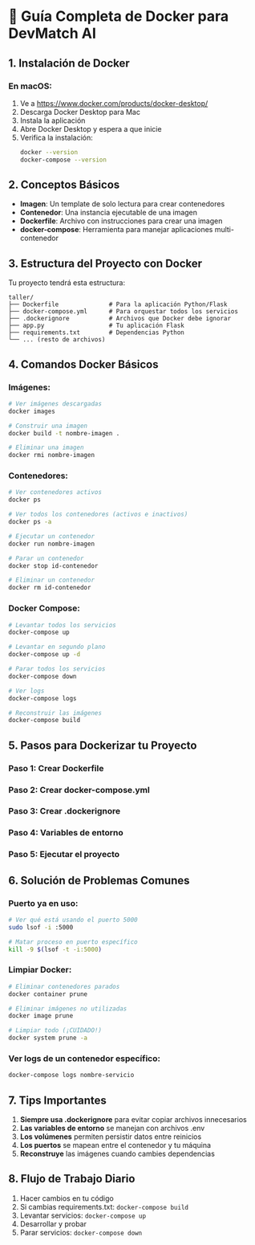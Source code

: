 # 🐳 Guía Completa de Docker para DevMatch AI

## 1. Instalación de Docker

### En macOS:
1. Ve a https://www.docker.com/products/docker-desktop/
2. Descarga Docker Desktop para Mac
3. Instala la aplicación
4. Abre Docker Desktop y espera a que inicie
5. Verifica la instalación:
   ```bash
   docker --version
   docker-compose --version
   ```

## 2. Conceptos Básicos

- **Imagen**: Un template de solo lectura para crear contenedores
- **Contenedor**: Una instancia ejecutable de una imagen
- **Dockerfile**: Archivo con instrucciones para crear una imagen
- **docker-compose**: Herramienta para manejar aplicaciones multi-contenedor

## 3. Estructura del Proyecto con Docker

Tu proyecto tendrá esta estructura:
```
taller/
├── Dockerfile              # Para la aplicación Python/Flask
├── docker-compose.yml      # Para orquestar todos los servicios
├── .dockerignore           # Archivos que Docker debe ignorar
├── app.py                  # Tu aplicación Flask
├── requirements.txt        # Dependencias Python
└── ... (resto de archivos)
```

## 4. Comandos Docker Básicos

### Imágenes:
```bash
# Ver imágenes descargadas
docker images

# Construir una imagen
docker build -t nombre-imagen .

# Eliminar una imagen
docker rmi nombre-imagen
```

### Contenedores:
```bash
# Ver contenedores activos
docker ps

# Ver todos los contenedores (activos e inactivos)
docker ps -a

# Ejecutar un contenedor
docker run nombre-imagen

# Parar un contenedor
docker stop id-contenedor

# Eliminar un contenedor
docker rm id-contenedor
```

### Docker Compose:
```bash
# Levantar todos los servicios
docker-compose up

# Levantar en segundo plano
docker-compose up -d

# Parar todos los servicios
docker-compose down

# Ver logs
docker-compose logs

# Reconstruir las imágenes
docker-compose build
```

## 5. Pasos para Dockerizar tu Proyecto

### Paso 1: Crear Dockerfile
### Paso 2: Crear docker-compose.yml
### Paso 3: Crear .dockerignore
### Paso 4: Variables de entorno
### Paso 5: Ejecutar el proyecto

## 6. Solución de Problemas Comunes

### Puerto ya en uso:
```bash
# Ver qué está usando el puerto 5000
sudo lsof -i :5000

# Matar proceso en puerto específico
kill -9 $(lsof -t -i:5000)
```

### Limpiar Docker:
```bash
# Eliminar contenedores parados
docker container prune

# Eliminar imágenes no utilizadas
docker image prune

# Limpiar todo (¡CUIDADO!)
docker system prune -a
```

### Ver logs de un contenedor específico:
```bash
docker-compose logs nombre-servicio
```

## 7. Tips Importantes

1. **Siempre usa .dockerignore** para evitar copiar archivos innecesarios
2. **Las variables de entorno** se manejan con archivos .env
3. **Los volúmenes** permiten persistir datos entre reinicios
4. **Los puertos** se mapean entre el contenedor y tu máquina
5. **Reconstruye** las imágenes cuando cambies dependencias

## 8. Flujo de Trabajo Diario

1. Hacer cambios en tu código
2. Si cambias requirements.txt: `docker-compose build`
3. Levantar servicios: `docker-compose up`
4. Desarrollar y probar
5. Parar servicios: `docker-compose down`
